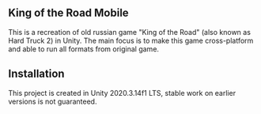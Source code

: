 ## King of the Road Mobile

This is a recreation of old russian game "King of the Road" (also known as Hard Truck 2) in Unity.
The main focus is to make this game cross-platform and able to run all formats from original game.

## Installation

This project is created in Unity 2020.3.14f1 LTS, stable work on earlier versions is not guaranteed.

